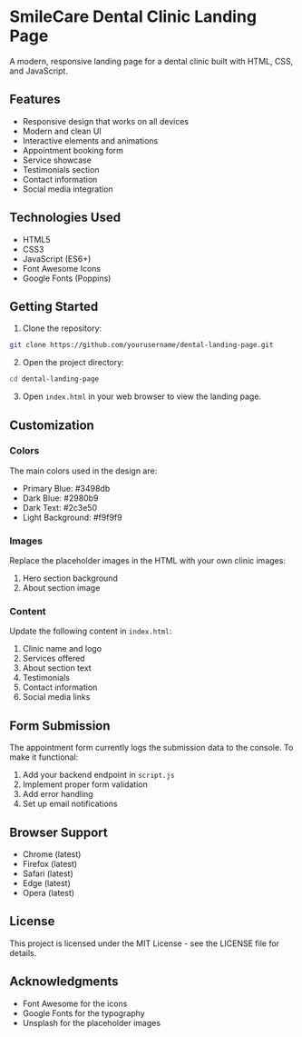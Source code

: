 # SmileCare Dental Clinic Landing Page

A modern, responsive landing page for a dental clinic built with HTML, CSS, and JavaScript.

## Features

- Responsive design that works on all devices
- Modern and clean UI
- Interactive elements and animations
- Appointment booking form
- Service showcase
- Testimonials section
- Contact information
- Social media integration

## Technologies Used

- HTML5
- CSS3
- JavaScript (ES6+)
- Font Awesome Icons
- Google Fonts (Poppins)

## Getting Started

1. Clone the repository:
```bash
git clone https://github.com/yourusername/dental-landing-page.git
```

2. Open the project directory:
```bash
cd dental-landing-page
```

3. Open `index.html` in your web browser to view the landing page.

## Customization

### Colors
The main colors used in the design are:
- Primary Blue: #3498db
- Dark Blue: #2980b9
- Dark Text: #2c3e50
- Light Background: #f9f9f9

### Images
Replace the placeholder images in the HTML with your own clinic images:
1. Hero section background
2. About section image

### Content
Update the following content in `index.html`:
1. Clinic name and logo
2. Services offered
3. About section text
4. Testimonials
5. Contact information
6. Social media links

## Form Submission
The appointment form currently logs the submission data to the console. To make it functional:
1. Add your backend endpoint in `script.js`
2. Implement proper form validation
3. Add error handling
4. Set up email notifications

## Browser Support
- Chrome (latest)
- Firefox (latest)
- Safari (latest)
- Edge (latest)
- Opera (latest)

## License
This project is licensed under the MIT License - see the LICENSE file for details.

## Acknowledgments
- Font Awesome for the icons
- Google Fonts for the typography
- Unsplash for the placeholder images 